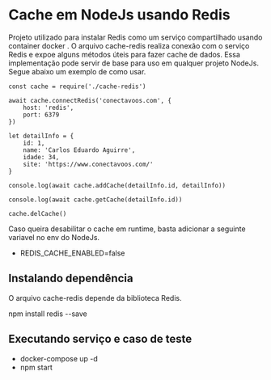 # Cache em NodeJs usando Redis
Projeto utilizado para instalar Redis como um serviço compartilhado usando container docker . O arquivo cache-redis realiza conexão com o serviço Redis e expoe alguns métodos úteis para fazer cache de dados. Essa implementação pode servir de base para uso em qualquer projeto NodeJs. Segue abaixo um exemplo de como usar.

```
const cache = require('./cache-redis')

await cache.connectRedis('conectavoos.com', {
    host: 'redis',
    port: 6379
})

let detailInfo = {
    id: 1,
    name: 'Carlos Eduardo Aguirre',
    idade: 34,
    site: 'https://www.conectavoos.com/'
}

console.log(await cache.addCache(detailInfo.id, detailInfo))

console.log(await cache.getCache(detailInfo.id))

cache.delCache()
```

Caso queira desabilitar o cache em runtime, basta adicionar a seguinte variavel no env do NodeJs.

 - REDIS_CACHE_ENABLED=false

## Instalando dependência

O arquivo cache-redis depende da biblioteca Redis.

npm install redis --save

## Executando serviço e caso de teste

- docker-compose up -d
- npm start

